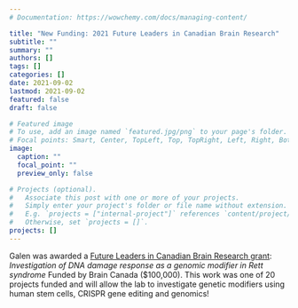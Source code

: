 ```yaml
---
# Documentation: https://wowchemy.com/docs/managing-content/

title: "New Funding: 2021 Future Leaders in Canadian Brain Research"
subtitle: ""
summary: ""
authors: []
tags: []
categories: []
date: 2021-09-02
lastmod: 2021-09-02
featured: false
draft: false

# Featured image
# To use, add an image named `featured.jpg/png` to your page's folder.
# Focal points: Smart, Center, TopLeft, Top, TopRight, Left, Right, BottomLeft, Bottom, BottomRight.
image:
  caption: ""
  focal_point: ""
  preview_only: false

# Projects (optional).
#   Associate this post with one or more of your projects.
#   Simply enter your project's folder or file name without extension.
#   E.g. `projects = ["internal-project"]` references `content/project/deep-learning/index.md`.
#   Otherwise, set `projects = []`.
projects: []
---
```

Galen was awarded a [Future Leaders in Canadian Brain Research grant](https://braincanada.ca/news/2020futureleaders/): *Investigation of DNA damage response as a genomic modifier in Rett syndrome* Funded by Brain Canada ($100,000). This work was one of 20 projects funded and will allow the lab to investigate genetic modifiers using human stem cells, CRISPR gene editing and genomics! 
		
